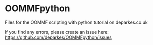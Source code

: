 OOMMFpython
===========

Files for the OOMMF scripting with python tutorial on deparkes.co.uk

If you find any errors, please create an issue here: https://github.com/deparkes/OOMMFpython/issues
